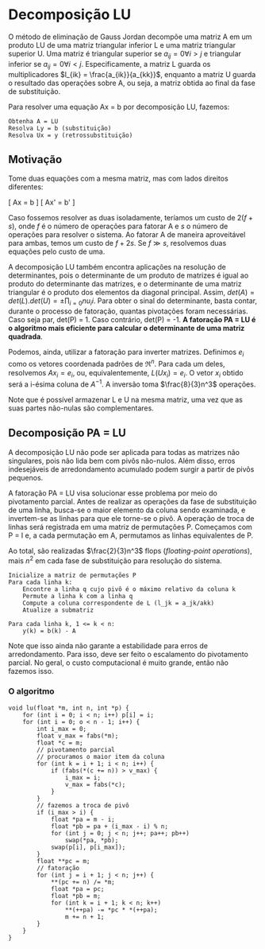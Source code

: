 # Decomposição LU

O método de eliminação de Gauss Jordan decompõe uma matriz A em um produto LU de uma
matriz triangular inferior L e uma matriz triangular superior U. Uma matriz é triangular
superior se $a_{ij} = 0 \forall i > j$ e triangular inferior se $a_{ij} = 0 \forall i < j$.
Especificamente, a matriz L guarda os multiplicadores $l_{ik} = \frac{a_{ik}}{a_{kk}}$,
enquanto a matriz U guarda o resultado das operações sobre A, ou seja, a matriz obtida ao
final da fase de substituição.

Para resolver uma equação Ax = b por decomposição LU, fazemos:

```
Obtenha A = LU
Resolva Ly = b (substituição)
Resolva Ux = y (retrossubstituição)
```

## Motivação

Tome duas equações com a mesma matriz, mas com lados direitos diferentes:

\[
Ax = b
\]
\[
Ax' = b'
\]

Caso fossemos resolver as duas isoladamente, teríamos um custo de $2(f + s)$, onde
$f$ é o número de operações para fatorar A e $s$ o número de operações para resolver
o sistema. Ao fatorar A de maneira aproveitável para ambas, temos um custo de $f + 2s$.
Se $f \gg s$, resolvemos duas equações pelo custo de uma.

A decomposição LU também encontra aplicações na resolução de determinantes, pois o
determinante de um produto de matrizes é igual ao produto do determinante das matrizes,
e o determinante de uma matriz triangular é o produto dos elementos da diagonal principal. Assim, $det(A) = det(L).det(U) = \pm \prod_{i=0}{n} u_ii$. Para obter o sinal do 
determinante, basta contar, durante o processo de fatoração,
quantas pivotações foram necessárias. Caso seja par, det(P) = 1. Caso contrário, det(P) = -1. **A fatoração PA = LU é o 
algoritmo mais eficiente para calcular o determinante de uma
matriz quadrada**.

Podemos, ainda, utilizar a fatoração para inverter matrizes. Definimos $e_i$ como
os vetores coordenada padrões de $\Re^n$. Para cada um deles, resolvemos
$Ax_i = e_i$, ou, equivalentemente, $L(U x_i) = e_i$. O vetor $x_i$ obtido será
a i-ésima coluna de $A^{-1}$. A inversão toma $\frac{8}{3}n^3$ operações.

Note que é possível armazenar L e U na mesma matriz, uma vez que as suas partes
não-nulas são complementares.

## Decomposição PA = LU

A decomposição LU não pode ser aplicada para todas as matrizes não singulares,
pois não lida bem com pivôs não-nulos. Além disso, erros indesejáveis de
arredondamento acumulado podem surgir a partir de pivôs pequenos.

A fatoração PA = LU visa solucionar esse problema por meio do pivotamento
parcial. Antes de realizar as operações da fase de substituição de uma linha,
busca-se o maior elemento da coluna sendo examinada, e invertem-se as linhas
para que ele torne-se o pivô. A operação de troca de linhas será registrada em
uma matriz de permutações P. Começamos com P = I e, a cada permutação em A,
permutamos as linhas equivalentes de P.

Ao total, são realizadas $\frac{2}{3}n^3$ flops (_floating-point operations_),
mais $n^2$ em cada fase de substituição para resolução do sistema.

```
Inicialize a matriz de permutações P
Para cada linha k:
    Encontre a linha q cujo pivô é o máximo relativo da coluna k
    Permute a linha k com a linha q
    Compute a coluna correspondente de L (l_jk = a_jk/akk)
    Atualize a submatriz

Para cada linha k, 1 <= k < n:
    y(k) = b(k) - A
```

Note que isso ainda não garante a estabilidade para erros de arredondamento.
Para isso, deve ser feito o escalamento do pivotamento parcial. No geral,
o custo computacional é muito grande, então não fazemos isso.

### O algoritmo

```
void lu(float *m, int n, int *p) {
    for (int i = 0; i < n; i++) p[i] = i;
    for (int i = 0; o < n - 1; i++) {
        int i_max = 0;
        float v_max = fabs(*m);
        float *c = m;
        // pivotamento parcial
        // procuramos o maior item da coluna
        for (int k = i + 1; i < n; i++) {
            if (fabs(*(c += n)) > v_max) {
                i_max = i;
                v_max = fabs(*c);
            }
        }
        // fazemos a troca de pivô
        if (i_max > i) {
            float *pa = m - i;
            float *pb = pa + (i_max - i) % n;
            for (int j = 0; j < n; j++; pa++; pb++)
                swap(*pa, *pb);
            swap(p[i], p[i_max]);
        }
        float **pc = m;
        // fatoração
        for (int j = i + 1; j < n; j++) {
            **(pc += n) /= *m;
            float *pa = pc;
            float *pb = m;
            for (int k = i + 1; k < n; k++)
                **(++pa) -= *pc * *(++pa);
                m += n + 1;
        }
    }
}
```
